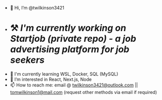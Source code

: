 - 👋 Hi, I’m @twilkinson3421
- # ⚒️ ***I'm currently working on Startjob (private repo) - a job advertising platform for job seekers***
- 🏫 I'm currently learning WSL, Docker, SQL (MySQL)
- 👀 I’m interested in React, Next.js, Node
- 📫 How to reach me: email @ twilkinson3421@outlook.com || tomwilkinson1@mail.com (request other methods via email if required)
